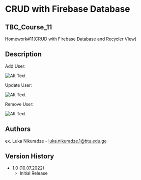 # CRUD with Firebase Database
## TBC_Course_11
Homework#11(CRUD with Firebase Database and Recycler View)



## Description

Add User:

![Alt Text](https://media.giphy.com/media/3ltoVMEDMOsUMm0Gh7/giphy.gif)

Update User:

![Alt Text](https://media.giphy.com/media/ESV7QEFLZfMme1kBnd/giphy.gif)

Remove User:

![Alt Text](https://media.giphy.com/media/22bpoJOruM4oDaFGiG/giphy.gif)


## Authors

ex. Luka Nikuradze - luka.nikuradze.1@btu.edu.ge


## Version History

* 1.0 (10.07.2022)
    * Initial Release

